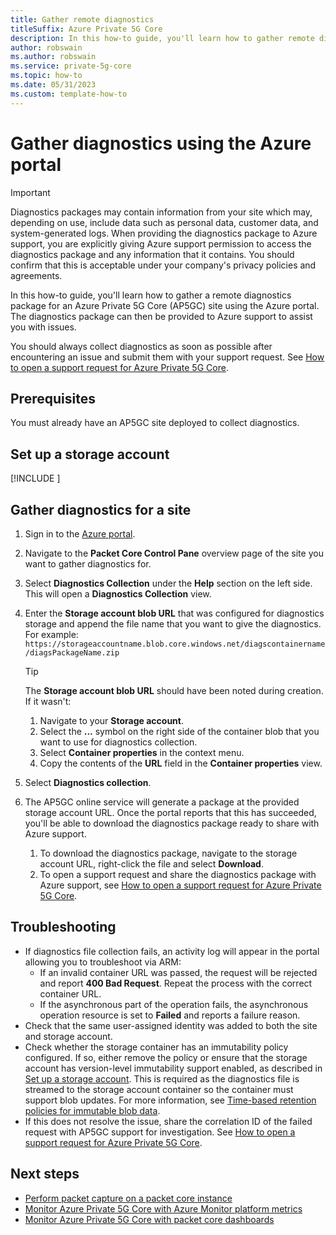 ```yaml
---
title: Gather remote diagnostics
titleSuffix: Azure Private 5G Core
description: In this how-to guide, you'll learn how to gather remote diagnostics for a site using the Azure portal.
author: robswain
ms.author: robswain
ms.service: private-5g-core
ms.topic: how-to
ms.date: 05/31/2023
ms.custom: template-how-to
---
```


# Gather diagnostics using the Azure portal

> [!IMPORTANT]
> Diagnostics packages may contain information from your site which may, depending on use, include data such as personal data, customer data, and system-generated logs. When providing the diagnostics package to Azure support, you are explicitly giving Azure support permission to access the diagnostics package and any information that it contains. You should confirm that this is acceptable under your company's privacy policies and agreements.

In this how-to guide, you'll learn how to gather a remote diagnostics package for an Azure Private 5G Core (AP5GC) site using the Azure portal. The diagnostics package can then be provided to Azure support to assist you with issues.

You should always collect diagnostics as soon as possible after encountering an issue and submit them with your support request. See [How to open a support request for Azure Private 5G Core](open-support-request.md).

## Prerequisites

You must already have an AP5GC site deployed to collect diagnostics.

## Set up a storage account

[!INCLUDE [](includes/include-diagnostics-storage-account-setup.md)]

## Gather diagnostics for a site

1. Sign in to the [Azure portal](https://portal.azure.com/).
1. Navigate to the **Packet Core Control Pane** overview page of the site you want to gather diagnostics for.
1. Select **Diagnostics Collection** under the **Help** section on the left side. This will open a **Diagnostics Collection** view.
1. Enter the **Storage account blob URL** that was configured for diagnostics storage and append the file name that you want to give the diagnostics. For example:
    `https://storageaccountname.blob.core.windows.net/diagscontainername/diagsPackageName.zip`
    > [!TIP]
    > The **Storage account blob URL** should have been noted during creation. If it wasn't:
    >
    >    1. Navigate to your **Storage account**.
    >    1. Select the **...** symbol on the right side of the container blob that you want to use for diagnostics collection.
    >    1. Select **Container properties** in the context menu.
    >    1. Copy the contents of the **URL** field in the **Container properties** view.

1. Select **Diagnostics collection**.
1. The AP5GC online service will generate a package at the provided storage account URL. Once the portal reports that this has succeeded, you'll be able to download the diagnostics package ready to share with Azure support.
    1. To download the diagnostics package, navigate to the storage account URL, right-click the file and select **Download**.
    1. To open a support request and share the diagnostics package with Azure support, see [How to open a support request for Azure Private 5G Core](open-support-request.md).

## Troubleshooting

- If diagnostics file collection fails, an activity log will appear in the portal allowing you to troubleshoot via ARM:
  - If an invalid container URL was passed, the request will be rejected and report **400 Bad Request**. Repeat the process with the correct container URL.
  - If the asynchronous part of the operation fails, the asynchronous operation resource is set to **Failed** and reports a failure reason.
- Check that the same user-assigned identity was added to both the site and storage account.
- Check whether the storage container has an immutability policy configured. If so, either remove the policy or ensure that the storage account has version-level immutability support enabled, as described in [Set up a storage account](#set-up-a-storage-account). This is required as the diagnostics file is streamed to the storage account container so the container must support blob updates. For more information, see [Time-based retention policies for immutable blob data](../storage/blobs/immutable-time-based-retention-policy-overview.md).
- If this does not resolve the issue, share the correlation ID of the failed request with AP5GC support for investigation. See [How to open a support request for Azure Private 5G Core](open-support-request.md).

## Next steps

- [Perform packet capture on a packet core instance](data-plane-packet-capture.md)
- [Monitor Azure Private 5G Core with Azure Monitor platform metrics](monitor-private-5g-core-with-platform-metrics.md)
- [Monitor Azure Private 5G Core with packet core dashboards](packet-core-dashboards.md)
